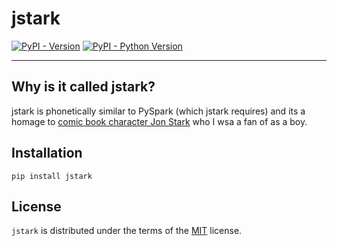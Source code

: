 # jstark

[![PyPI - Version](https://img.shields.io/pypi/v/jstark.svg)](https://pypi.org/project/jstark)
[![PyPI - Python Version](https://img.shields.io/pypi/pyversions/jstark.svg)](https://pypi.org/project/jstark)

-----

## Why is it called jstark?

jstark is phonetically similar to PySpark (which jstark requires) and its a homage to [comic book character Jon Stark](https://www.worthpoint.com/worthopedia/football-picture-story-monthly-stark-423630034) who I wsa a fan of as a boy.

## Installation

```console
pip install jstark
```

## License

`jstark` is distributed under the terms of the [MIT](https://spdx.org/licenses/MIT.html) license.
